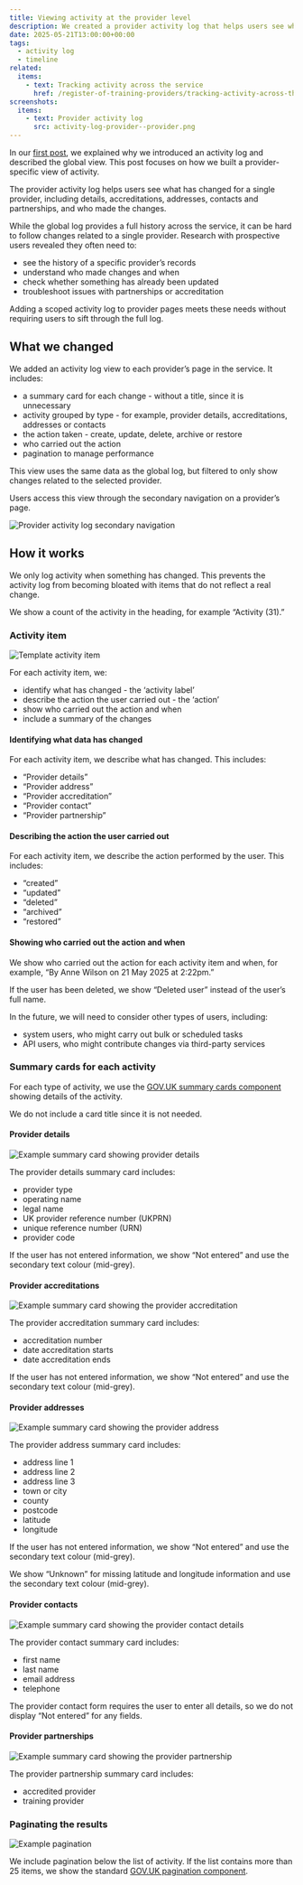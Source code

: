 ```yaml
---
title: Viewing activity at the provider level
description: We created a provider activity log that helps users see what has changed for a single provider
date: 2025-05-21T13:00:00+00:00
tags:
  - activity log
  - timeline
related:
  items:
    - text: Tracking activity across the service
      href: /register-of-training-providers/tracking-activity-across-the-service/
screenshots:
  items:
    - text: Provider activity log
      src: activity-log-provider--provider.png
---
```


In our [first post](/register-of-training-providers/tracking-activity-across-the-service/), we explained why we introduced an activity log and described the global view. This post focuses on how we built a provider-specific view of activity.

The provider activity log helps users see what has changed for a single provider, including details, accreditations, addresses, contacts and partnerships, and who made the changes.

While the global log provides a full history across the service, it can be hard to follow changes related to a single provider. Research with prospective users revealed they often need to:

- see the history of a specific provider’s records
- understand who made changes and when
- check whether something has already been updated
- troubleshoot issues with partnerships or accreditation

Adding a scoped activity log to provider pages meets these needs without requiring users to sift through the full log.

## What we changed

We added an activity log view to each provider’s page in the service. It includes:

- a summary card for each change - without a title, since it is unnecessary
- activity grouped by type - for example, provider details, accreditations, addresses or contacts
- the action taken - create, update, delete, archive or restore
- who carried out the action
- pagination to manage performance

This view uses the same data as the global log, but filtered to only show changes related to the selected provider.

Users access this view through the secondary navigation on a provider’s page.

![Provider activity log secondary navigation](activity-log-provider--secondary-navigation.png "Provider secondary navigation")
## How it works

We only log activity when something has changed. This prevents the activity log from becoming bloated with items that do not reflect a real change.

We show a count of the activity in the heading, for example “Activity (31).”

### Activity item

![Template activity item](activity-log-provider--template-activity-item.png "Template activity item")

For each activity item, we:

- identify what has changed - the ‘activity label’
- describe the action the user carried out - the ‘action’
- show who carried out the action and when
- include a summary of the changes

#### Identifying what data has changed

For each activity item, we describe what has changed. This includes:

- “Provider details”
- “Provider address”
- “Provider accreditation”
- “Provider contact”
- “Provider partnership”

#### Describing the action the user carried out

For each activity item, we describe the action performed by the user. This includes:

- “created”
- “updated”
- “deleted”
- “archived”
- “restored”

#### Showing who carried out the action and when

We show who carried out the action for each activity item and when, for example, “By Anne Wilson on 21 May 2025 at 2:22pm.”

If the user has been deleted, we show “Deleted user” instead of the user’s full name.

In the future, we will need to consider other types of users, including:

- system users, who might carry out bulk or scheduled tasks
- API users, who might contribute changes via third-party services

### Summary cards for each activity

For each type of activity, we use the [GOV.UK summary cards component](https://design-system.service.gov.uk/components/summary-list/#summary-cards) showing details of the activity.

We do not include a card title since it is not needed.

#### Provider details

![Example summary card showing provider details](activity-log-provider--summary-card-provider-details.png "Example summary card showing the provider details")

The provider details summary card includes:

- provider type
- operating name
- legal name
- UK provider reference number (UKPRN)
- unique reference number (URN)
- provider code

If the user has not entered information, we show “Not entered” and use the secondary text colour (mid-grey).

#### Provider accreditations

![Example summary card showing the provider accreditation](activity-log-provider--summary-card-provider-accreditation.png "Example summary card showing the provider accreditation")

The provider accreditation summary card includes:

- accreditation number
- date accreditation starts
- date accreditation ends

If the user has not entered information, we show “Not entered” and use the secondary text colour (mid-grey).

#### Provider addresses

![Example summary card showing the provider address](activity-log-provider--summary-card-provider-address.png "Example summary card showing the provider address")

The provider address summary card includes:

- address line 1
- address line 2
- address line 3
- town or city
- county
- postcode
- latitude
- longitude

If the user has not entered information, we show “Not entered” and use the secondary text colour (mid-grey).

We show “Unknown” for missing latitude and longitude information and use the secondary text colour (mid-grey).

#### Provider contacts

![Example summary card showing the provider contact details](activity-log-provider--summary-card-provider-contact.png "Example summary card showing the provider contact details")

The provider contact summary card includes:

- first name
- last name
- email address
- telephone

The provider contact form requires the user to enter all details, so we do not display “Not entered” for any fields.

#### Provider partnerships

![Example summary card showing the provider partnership](activity-log-provider--summary-card-provider-partnership.png "Example summary card showing the provider partnership")

The provider partnership summary card includes:

- accredited provider
- training provider

### Paginating the results

![Example pagination](activity-log-provider--example-pagination.png "Example pagination")

We include pagination below the list of activity. If the list contains more than 25 items, we show the standard [GOV.UK pagination component](https://design-system.service.gov.uk/components/pagination/).
